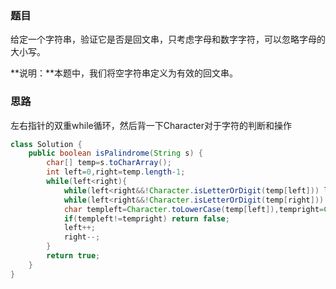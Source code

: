 ### 题目

给定一个字符串，验证它是否是回文串，只考虑字母和数字字符，可以忽略字母的大小写。

**说明：**本题中，我们将空字符串定义为有效的回文串。

### 思路

左右指针的双重while循环，然后背一下Character对于字符的判断和操作

```java
class Solution {
    public boolean isPalindrome(String s) {
        char[] temp=s.toCharArray();
        int left=0,right=temp.length-1;
        while(left<right){
            while(left<right&&!Character.isLetterOrDigit(temp[left])) left++;
            while(left<right&&!Character.isLetterOrDigit(temp[right])) right--;
            char templeft=Character.toLowerCase(temp[left]),tempright=Character.toLowerCase(temp[right]);
            if(templeft!=tempright) return false;
            left++;
            right--;
        }
        return true;
    }
}
```

